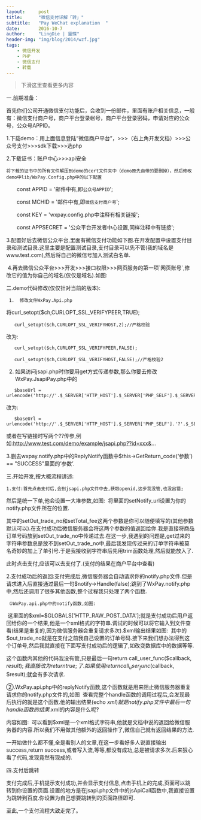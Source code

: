 ```yaml
---
layout:     post
title:      "微信支付详解「转」"
subtitle:   "Pay WeChat explanation  "
date:       2016-10-7
author:     "LingDie | 靈蝶"
header-img: "img/blog/2014/wzf.jpg"
tags:
    - 微信开发
    - PHP
    - 微信支付
    - 转载
---
```


> 下滑这里查看更多内容

一.前期准备：

首先你们公司开通微信支付功能后，会收到一份邮件，里面有账户相关信息，一般有：微信支付商户号，商户平台登录帐号，商户平台登录密码，申请对应的公众号，公众号APPID。

1.下载demo：用上面信息登陆“微信商户平台”，>>>（右上角开发文档）>>>公众号支付>>>sdk下载>>>选php

2.下载证书：账户中心>>>api安全

    将下载的证书中的所有文件解压到demo的cert文件夹中（demo原先自带的要删掉），然后修改demo中lib/WxPay.Config.php中的以下配置

　　const APPID = '邮件中有,即`公众号APPID`';

　　const MCHID = '邮件中有,即`微信支付商户号`';

　　const KEY = 'wxpay.config.php中注释有相关链接';

　　const APPSECRET = '公众平台开发者中心设置,同样注释中有链接';

3.配置好后去微信公众平台,里面有微信支付功能如下图.在开发配置中设置支付目录和测试目录.这里主要是配置测试目录,支付目录可以先不管(我的域名是www.test.com),然后将自己的微信号加入测试白名单.

<img src="../../../../img/blog/2014/weixin/1.png" alt="">
4.再去微信公众平台>>>开发>>>接口权限>>>网页服务的第一项`网页账号`,修改它的值为你自己的域名(仅仅是域名).如图:
<img src="../../../../img/blog/2014/weixin/2.png" alt="">
<img src="../../../../img/blog/2014/weixin/3.png" alt="">

二.demo代码修改(仅仅针对当前的版本):

     1.  修改文件WxPay.Api.php

   将curl_setopt($ch,CURLOPT_SSL_VERIFYPEER,TRUE);

       curl_setopt($ch,CURLOPT_SSL_VERIFYHOST,2);//严格校验
   改为:

       curl_setopt($ch,CURLOPT_SSL_VERIFYPEER,FALSE);

       curl_setopt($ch,CURLOPT_SSL_VERIFYHOST,FALSE);//严格校验2

 

   2.   如果访问jsapi.php时你要用get方式传递参数,那么你要去修改WxPay.JsapiPay.php中的

       $baseUrl = urlencode('http://'.$_SERVER['HTTP_HOST'].$_SERVER['PHP_SELF'].$_SERVER['QUERY_STRING']);

   改为:

       $baseUrl = urlencode('http://'.$_SERVER['HTTP_HOST'].$_SERVER['PHP_SELF'].'?'.$_SERVER['QUERY_STRING']);

   或者在写链接时写两个??传参,例如:http://www.test.com/demo/example/jsapi.php??id=xxx&...

 

 3.删去wxpay.notify.php中的ReplyNotify函数中$this->GetReturn_code(‘参数’) == "SUCCESS"里面的’参数’.

 

三.开始开发,按大概流程讲述:

    1.支付:首先点击支付后,会到jsapi.php文件中去,获取openid,这步我没管,也没出错;

   然后是统一下单,他会设置一大堆参数,如图:
<img src="../../../../img/blog/2014/weixin/4.png" alt="">
 将里面的setNotify_url设置为你的notify.php文件所在的位置.

   其中的setOut_trade_no和setTotal_fee这两个参数是你可以随便填写的(其他参数默认可以).在支付成功后微信服务器会将这两个参数的值返回给你.我是直接将商品订单号码放到setOut_trade_no中传递过去.在这一步,我遇到的问题是,get过来的字符串参数总是放不到setOut_trade_no中,最后我发现传过来的订单字符串被莫名奇妙的加上了单引号.于是我接收到字符串后先用trim函数处理,然后就能放入了.

   此时点击支付,应该可以去支付了.(支付的结果在商户平台中查看)

 

  2.支付成功后的返回:支付完成后,微信服务器会自动请求你的notify.php文件.但是请求进入后直接通过最后一句$notify->Handle(false);跳到了WxPay.notify.php中,然后还调用了很多其他函数,整个过程我只处理了两个函数.

     ①WxPay.api.php中的notify函数,如图:
<img src="../../../../img/blog/2014/weixin/5.png" alt="">
这里面的$xml=$GLOBALS['HTTP_RAW_POST_DATA'];就是支付成功后用户返回给你的一个结果,他是一个xml格式的字符串.调试的时候可以将它输入到文件查看(结果是重复的,因为微信服务器会重复请求多次).$xml输出结果如图:
<img src="../../../../img/blog/2014/weixin/6.png" alt="">
 其中的$out_trade_no就是在支付之前我自己设置的订单号码.接下来我们想办法得到这个订单号,然后我就直接在下面写支付成功后的逻辑了,如改变数据库中的数据等等.

 这个函数内其他的代码我没有管,只是最后一句return call_user_func($callback, $result);我直接改为return true;了.如果使用return call_user_func($callback, $result);就会有多次请求.

 ②.WxPay.api.php中的replyNotify函数,这个函数就是用来阻止微信服务器重复请求你的notify.php文件的,如图
<img src="../../../../img/blog/2014/weixin/7.png" alt="">
 查看完整个handle函数的调用过程后,会发现最后执行的就是这个函数.他的输出结果(echo $xml)就是notify.php文件中最后一句handle函数的结果.$xml的内容是什么呢?

 内容如图:
<img src="../../../../img/blog/2014/weixin/8.png" alt=""> 
 可以看到$xml是一个xml格式字符串,他就是文档中说的返回给微信服务器的内容.所以我们不用做其他额外的返回操作了,微信自己就有返回结果的方法.

 一开始做什么都不懂,全是看别人的文章,在这一步看好多人说直接输出success,return success,或者写入流,等等,都没有成功,总是被请求多次.后来狠心看了代码,发现竟然有现成的.

四.支付后跳转

支付完成后,手机提示支付成功,并会显示支付信息,点击手机上的完成,页面可以跳转到你设置的页面.设置的地方是在jsapi.php文件中的jsApiCall函数中,我直接设置为跳转到百度.你设置为自己想要跳转到的页面路径即可.
<img src="../../../../img/blog/2014/weixin/9.png" alt="">

至此,一个支付流程大致走完了。

 